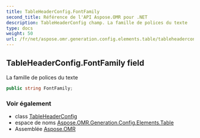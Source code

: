 ```yaml
---
title: TableHeaderConfig.FontFamily
second_title: Référence de l'API Aspose.OMR pour .NET
description: TableHeaderConfig champ. La famille de polices du texte
type: docs
weight: 50
url: /fr/net/aspose.omr.generation.config.elements.table/tableheaderconfig/fontfamily/
---
```

## TableHeaderConfig.FontFamily field

La famille de polices du texte

```csharp
public string FontFamily;
```

### Voir également

* class [TableHeaderConfig](../)
* espace de noms [Aspose.OMR.Generation.Config.Elements.Table](../../tableheaderconfig/)
* Assemblée [Aspose.OMR](../../../)


